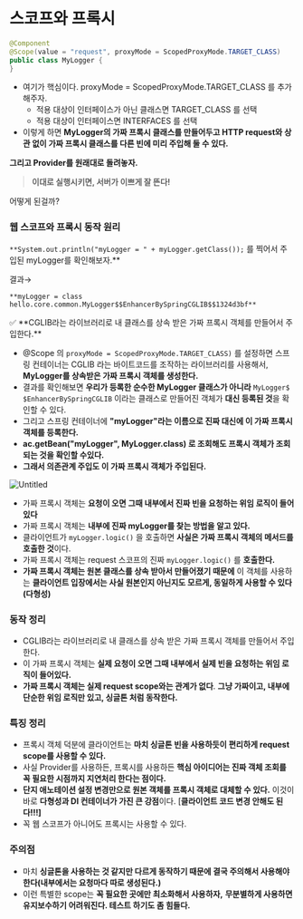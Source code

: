# 스코프와 프록시

```java
@Component
@Scope(value = "request", proxyMode = ScopedProxyMode.TARGET_CLASS)
public class MyLogger {
}
```

- 여기가 핵심이다. proxyMode = ScopedProxyMode.TARGET_CLASS 를 추가해주자.
    - 적용 대상이 인터페이스가 아닌 클래스면 TARGET_CLASS 를 선택
    - 적용 대상이 인터페이스면 INTERFACES 를 선택
- 이렇게 하면 **MyLogger의 가짜 프록시 클래스를 만들어두고 HTTP request와 상관 없이 가짜 프록시 클래스를 다른 빈에 미리 주입해 둘 수 있다.**

**그리고 Provider를 원래대로 돌려놓자.**

> **이대로 실행시키면, 서버가 이쁘게 잘 뜬다!**
> 

어떻게 된걸까?

### 웹 스코프와 프록시 동작 원리

`**System.out.println("myLogger = " + myLogger.getClass());` 를 찍어서 주입된 myLogger를 확인해보자.** 

결과→

`**myLogger = class hello.core.common.MyLogger$$EnhancerBySpringCGLIB$$1324d3bf**`

<aside>
✅ **CGLIB라는 라이브러리로 내 클래스를 상속 받은 가짜 프록시 객체를 만들어서 주입한다.**

</aside>

- @Scope 의 `proxyMode = ScopedProxyMode.TARGET_CLASS)` 를 설정하면 스프링 컨테이너는 CGLIB 라는 바이트코드를 조작하는 라이브러리를 사용해서, **MyLogger를 상속받은 가짜 프록시 객체를 생성한다.**
- 결과를 확인해보면 **우리가 등록한 순수한 MyLogger 클래스가 아니라** `MyLogger$
$EnhancerBySpringCGLIB` 이라는 클래스로 만들어진 객체가 **대신 등록된 것**을 확인할 수 있다.
- 그리고 스프링 컨테이너에 **"myLogger"라는 이름으로 진짜 대신에 이 가짜 프록시 객체를 등록한다.**
- **ac.getBean("myLogger", MyLogger.class) 로 조회해도 프록시 객체가 조회되는 것을 확인할 수있다.**
- **그래서 의존관계 주입도 이 가짜 프록시 객체가 주입된다.**

![Untitled](%E1%84%89%E1%85%B3%E1%84%8F%E1%85%A9%E1%84%91%E1%85%B3%E1%84%8B%E1%85%AA%20%E1%84%91%E1%85%B3%E1%84%85%E1%85%A9%E1%86%A8%E1%84%89%E1%85%B5%20d2e66db480994345ba223cf2897f4988/Untitled.png)

- 가짜 프록시 객체는 **요청이 오면 그때 내부에서 진짜 빈을 요청하는 위임 로직이 들어있다**
- 가짜 프록시 객체는 **내부에 진짜 myLogger를 찾는 방법을 알고 있다.**
- 클라이언트가 `myLogger.logic()` 을 호출하면 **사실은 가짜 프록시 객체의 메서드를 호출한 것**이다.
- 가짜 프록시 객체는 request 스코프의 진짜 `myLogger.logic()` 를 **호출한다.**
- **가짜 프록시 객체는 원본 클래스를 상속 받아서 만들어졌기 때문에** 이 객체를 사용하는 **클라이언트 입장에서는 사실 원본인지 아닌지도 모르게, 동일하게 사용할 수 있다(다형성)**

### **동작 정리**

- CGLIB라는 라이브러리로 내 클래스를 상속 받은 가짜 프록시 객체를 만들어서 주입한다.
- 이 가짜 프록시 객체는 **실제 요청이 오면 그때 내부에서 실제 빈을 요청하는 위임 로직이 들어있다.**
- **가짜 프록시 객체는 실제 request scope와는 관계가 없다**. **그냥 가짜이고, 내부에 단순한 위임 로직만 있고, 싱글톤 처럼 동작한다.**

### 특징 정리

- 프록시 객체 덕분에 클라이언트는 **마치 싱글톤 빈을 사용하듯이 편리하게 request scope를 사용할 수 있다.**
- 사실 Provider를 사용하든, 프록시를 사용하든 **핵심 아이디어는 진짜 객체 조회를 꼭 필요한 시점까지 지연처리 한다는 점이다.**
- **단지 애노테이션 설정 변경만으로 원본 객체를 프록시 객체로 대체할 수 있다.** 이것이 바로 **다형성과 DI 컨테이너가 가진 큰 강점**이다. [**클라이언트 코드 변경 안해도 된다!!!]**
- 꼭 웹 스코프가 아니어도 프록시는 사용할 수 있다.

### 주의점

- 마치 **싱글톤을 사용하는 것 같지만 다르게 동작하기 때문에 결국 주의해서 사용해야 한다(내부에서는 요청마다 따로 생성된다.)**
- 이런 특별한 scope는 **꼭 필요한 곳에만 최소화해서 사용하자,** **무분별하게 사용하면 유지보수하기 어려워진다. 테스트 하기도 좀 힘들다.**